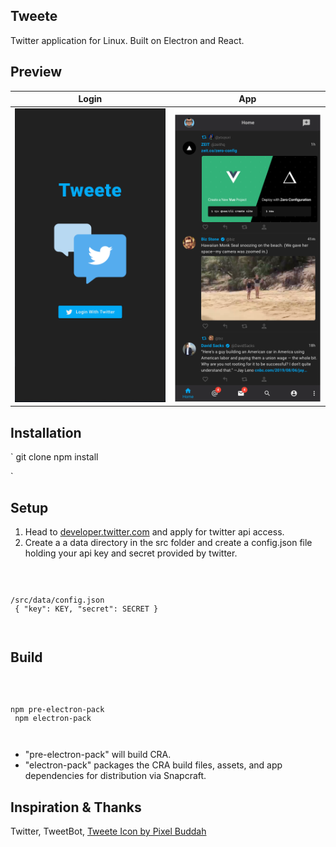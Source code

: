 ## Tweete

Twitter application for Linux. Built on Electron and React.

## Preview

| Login                                | App                                |
| ------------------------------------ | ---------------------------------- |
| ![Tweete Login](./login-preview.png) | ![Tweete Login](./app-preview.png) |

## Installation

`
git clone
npm install

`

## Setup

1. Head to [developer.twitter.com](https://developer.twitter.com/en/apply-for-access) and apply for twitter api access.
2. Create a a data directory in the src folder and create a config.json file holding your api key and secret provided by twitter.

<code>

/src/data/config.json
<br>
{
"key": KEY,
"secret": SECRET
}

</code>

## Build

<code>

npm pre-electron-pack
<br>
npm electron-pack

</code>

- "pre-electron-pack" will build CRA.
- "electron-pack" packages the CRA build files, assets, and app dependencies for distribution via Snapcraft.

## Inspiration & Thanks

Twitter,
TweetBot,
[Tweete Icon by Pixel Buddah](https://www.flaticon.com/authors/pixel-buddha")
